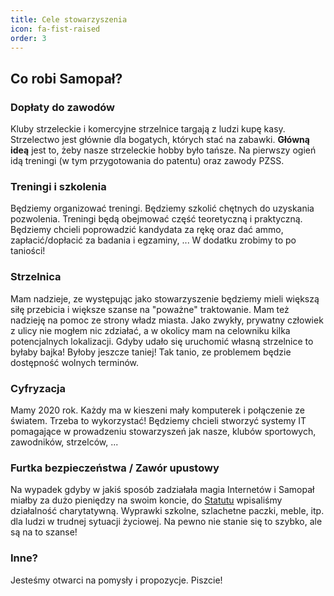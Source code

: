 ```yaml
---
title: Cele stowarzyszenia
icon: fa-fist-raised
order: 3
---
```


## Co robi Samopał? 

### Dopłaty do zawodów
Kluby strzeleckie i komercyjne strzelnice targają z ludzi kupę kasy. Strzelectwo jest głównie dla bogatych, których stać na zabawki. __Główną ideą__ jest to, żeby nasze strzeleckie hobby było tańsze. Na pierwszy ogień idą treningi (w tym przygotowania do patentu) oraz zawody PZSS.

### Treningi i szkolenia
Będziemy organizować treningi. Będziemy szkolić chętnych do uzyskania pozwolenia. Treningi będą obejmować część teoretyczną i praktyczną. Będziemy chcieli poprowadzić kandydata za rękę oraz dać ammo, zapłacić/dopłacić za badania i egzaminy, ...
W dodatku zrobimy to po taniości!

### Strzelnica
Mam nadzieje, ze występując jako stowarzyszenie będziemy mieli większą siłę przebicia i większe szanse na "poważne" traktowanie. Mam też nadzieję na pomoc ze strony władz miasta. Jako zwykły, prywatny człowiek z ulicy nie mogłem nic zdziałać, a w okolicy mam na celowniku kilka potencjalnych lokalizacji.
Gdyby udało się uruchomić własną strzelnice to byłaby bajka! Byłoby jeszcze taniej! Tak tanio, ze problemem będzie dostępność wolnych terminów.

### Cyfryzacja
Mamy 2020 rok. Każdy ma w kieszeni mały komputerek i połączenie ze światem. Trzeba to wykorzystać!
Będziemy chcieli stworzyć systemy IT pomagające w prowadzeniu stowarzyszeń jak nasze, klubów sportowych, zawodników, strzelców, ...

### Furtka bezpieczeństwa / Zawór upustowy
Na wypadek gdyby w jakiś sposób zadziałała magia Internetów i Samopał miałby za dużo pieniędzy na swoim koncie, do [Statutu](assets/images/STATUT.pdf) wpisaliśmy działalność charytatywną.
Wyprawki szkolne, szlachetne paczki, meble, itp. dla ludzi w trudnej sytuacji życiowej. 
Na pewno nie stanie się to szybko, ale są na to szanse!

### Inne?
Jesteśmy otwarci na pomysły i propozycje. Piszcie!
